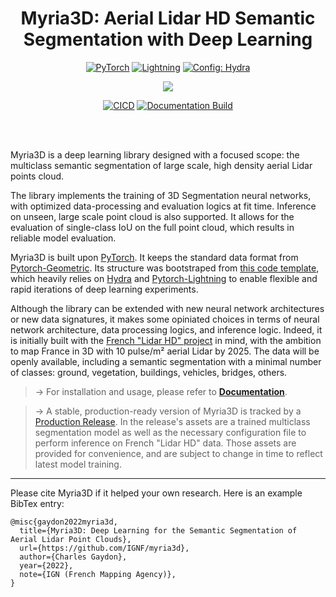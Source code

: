 <div align="center">

# Myria3D: Aerial Lidar HD Semantic Segmentation with Deep Learning


<a href="https://pytorch.org/get-started/locally/"><img alt="PyTorch" src="https://img.shields.io/badge/PyTorch-ee4c2c?logo=pytorch&logoColor=white"></a>
<a href="https://pytorchlightning.ai/"><img alt="Lightning" src="https://img.shields.io/badge/-Lightning-792ee5?logo=pytorchlightning&logoColor=white"></a>
<a href="https://hydra.cc/"><img alt="Config: Hydra" src="https://img.shields.io/badge/Config-Hydra-89b8cd"></a>

[![](https://shields.io/badge/-Lightning--Hydra--Template-017F2F?style=flat&logo=github&labelColor=303030)](https://github.com/ashleve/lightning-hydra-template)

[![CICD](https://github.com/IGNF/myria3d/actions/workflows/cicd.yaml/badge.svg)](https://github.com/IGNF/myria3d/actions/workflows/cicd.yaml)
[![Documentation Build](https://github.com/IGNF/myria3d/actions/workflows/gh-pages.yml/badge.svg)](https://github.com/IGNF/myria3d/actions/workflows/gh-pages.yml)
</div>
<br><br>


Myria3D is a deep learning library designed with a focused scope: the multiclass semantic segmentation of large scale, high density aerial Lidar points cloud.

The library implements the training of 3D Segmentation neural networks, with optimized data-processing and evaluation logics at fit time. Inference on unseen, large scale point cloud is also supported.
It allows for the evaluation of single-class IoU on the full point cloud, which results in reliable model evaluation.

Myria3D is built upon [PyTorch](https://pytorch.org/). It keeps the standard data format 
from [Pytorch-Geometric](https://pytorch-geometric.readthedocs.io/). 
Its structure was bootstraped from [this code template](https://github.com/ashleve/lightning-hydra-template),
which heavily relies on [Hydra](https://hydra.cc/) and [Pytorch-Lightning](https://github.com/PyTorchLightning/pytorch-lightning) to enable flexible and rapid iterations of deep learning experiments.

Although the library can be extended with new neural network architectures or new data signatures, it makes some opiniated choices in terms of neural network architecture, data processing logics, and inference logic. Indeed, it is initially built with the [French "Lidar HD" project](https://geoservices.ign.fr/lidarhd) in mind, with the ambition to map France in 3D with 10 pulse/m² aerial Lidar by 2025. The data will be openly available, including a semantic segmentation with a minimal number of classes: ground, vegetation, buildings, vehicles, bridges, others. 

> &rarr; For installation and usage, please refer to [**Documentation**](https://ignf.github.io/myria3d/).

> &rarr; A stable, production-ready version of Myria3D is tracked by a [Production Release](https://github.com/IGNF/myria3d/releases/tag/prod-release-tag). In the release's assets are a trained multiclass segmentation model as well as the necessary configuration file to perform inference on French "Lidar HD" data. Those assets are provided for convenience, and are subject to change in time to reflect latest model training.
___

Please cite Myria3D if it helped your own research. Here is an example BibTex entry:
```
@misc{gaydon2022myria3d,
  title={Myria3D: Deep Learning for the Semantic Segmentation of Aerial Lidar Point Clouds},
  url={https://github.com/IGNF/myria3d},
  author={Charles Gaydon},
  year={2022},
  note={IGN (French Mapping Agency)},
}
```